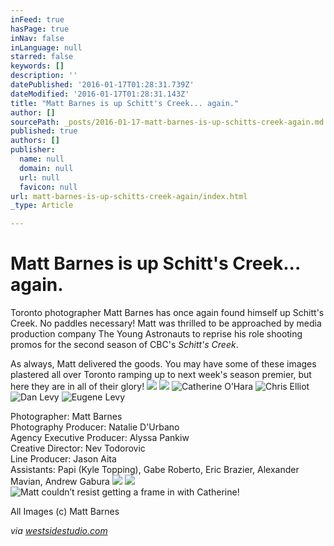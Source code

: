 ```yaml
---
inFeed: true
hasPage: true
inNav: false
inLanguage: null
starred: false
keywords: []
description: ''
datePublished: '2016-01-17T01:28:31.739Z'
dateModified: '2016-01-17T01:28:31.143Z'
title: "Matt Barnes is up Schitt's Creek... again."
author: []
sourcePath: _posts/2016-01-17-matt-barnes-is-up-schitts-creek-again.md
published: true
authors: []
publisher:
  name: null
  domain: null
  url: null
  favicon: null
url: matt-barnes-is-up-schitts-creek-again/index.html
_type: Article

---
```

# Matt Barnes is up Schitt's Creek... again.

Toronto photographer Matt Barnes has once again found himself up Schitt's Creek.  No paddles necessary!  Matt was thrilled to be approached by media production company The Young Astronauts to reprise his role shooting promos for the second season of CBC's _Schitt's Creek_.  

As always, Matt delivered the goods. You may have some of these images plastered all over Toronto ramping up to next week's season premier, but here they are in all of their glory! ![](https://s3-us-west-2.amazonaws.com/the-grid-img/p/fb3b79906126464c1d6a6cd1914cbe674bae443b.jpg)
![](https://s3-us-west-2.amazonaws.com/the-grid-img/p/eea128d21f36f746e97c918ed1491d30823cad3c.jpg)
![Catherine O’Hara](https://the-grid-user-content.s3-us-west-2.amazonaws.com/4389db08-f6c8-4216-a7cd-df89e9700d40.jpg)
![Chris Elliot](https://the-grid-user-content.s3-us-west-2.amazonaws.com/3741f8b1-3f06-4e6e-8832-43afa593f814.jpg)
![Dan Levy](https://the-grid-user-content.s3-us-west-2.amazonaws.com/1175d73d-c552-4d59-aa66-4b8c9bc0065c.jpg)
![Eugene Levy](https://the-grid-user-content.s3-us-west-2.amazonaws.com/978c48f7-2507-44da-a5fb-e97980944846.jpg)

Photographer: Matt Barnes   
Photography Producer: Natalie D'Urbano  
Agency Executive Producer: Alyssa Pankiw  
Creative Director: Nev Todorovic  
Line Producer: Jason Aita  
Assistants: Papi (Kyle Topping), Gabe Roberto, Eric Brazier, Alexander Mavian, Andrew Gabura
![](https://the-grid-user-content.s3-us-west-2.amazonaws.com/90e3ee23-81e7-4e0a-8416-2e5907709f37.jpg)
![](https://the-grid-user-content.s3-us-west-2.amazonaws.com/127ceb0a-75d1-47ae-ba85-df76cc5f988a.jpg)
![Matt couldn’t resist getting a frame in with Catherine!](https://the-grid-user-content.s3-us-west-2.amazonaws.com/34e368ce-c7ea-4ba0-86dd-c58f3417cc01.jpg)

All Images (c) Matt Barnes

_via [westsidestudio.com][0]_

[0]: http://www.westsidestudio.com/blog/?p=24682